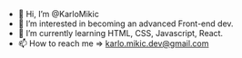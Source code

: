 - 👋 Hi, I’m @KarloMikic
- 👀 I’m interested in becoming an advanced Front-end dev.
- 🌱 I’m currently learning HTML, CSS, Javascript, React.
- 📫 How to reach me => karlo.mikic.dev@gmail.com

<!---
KarloMikic/KarloMikic is a ✨ special ✨ repository because its `README.md` (this file) appears on your GitHub profile.
You can click the Preview link to take a look at your changes.
--->
